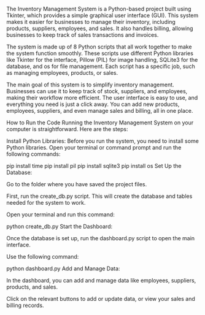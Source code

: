 The Inventory Management System is a Python-based project built using Tkinter, which provides a simple graphical user interface (GUI). This system makes it easier for businesses to manage their inventory, including products, suppliers, employees, and sales. It also handles billing, allowing businesses to keep track of sales transactions and invoices.

The system is made up of 8 Python scripts that all work together to make the system function smoothly. These scripts use different Python libraries like Tkinter for the interface, Pillow (PIL) for image handling, SQLite3 for the database, and os for file management. Each script has a specific job, such as managing employees, products, or sales.

The main goal of this system is to simplify inventory management. Businesses can use it to keep track of stock, suppliers, and employees, making their workflow more efficient. The user interface is easy to use, and everything you need is just a click away. You can add new products, employees, suppliers, and even manage sales and billing, all in one place.

 

How to Run the Code
Running the Inventory Management System on your computer is straightforward. Here are the steps:

Install Python Libraries: Before you run the system, you need to install some Python libraries. Open your terminal or command prompt and run the following commands:

 
pip install time
pip install pil
pip install sqlite3
pip install os
Set Up the Database:

Go to the folder where you have saved the project files.

First, run the create_db.py script. This will create the database and tables needed for the system to work.

Open your terminal and run this command:

python create_db.py
Start the Dashboard:

Once the database is set up, run the dashboard.py script to open the main interface.

Use the following command:

 
python dashboard.py
Add and Manage Data:

In the dashboard, you can add and manage data like employees, suppliers, products, and sales.

Click on the relevant buttons to add or update data, or view your sales and billing records.
